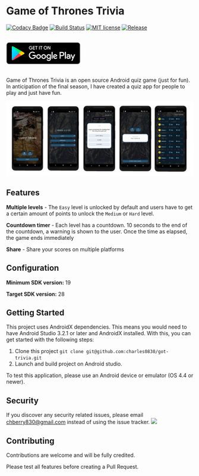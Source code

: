 # Game of Thrones Trivia


[![Codacy Badge](https://api.codacy.com/project/badge/Grade/f7bf31329c1c4e438dfc542b24c973d6)](https://app.codacy.com/app/charles0830/got-trivia?utm_source=github.com&utm_medium=referral&utm_content=charles0830/got-trivia&utm_campaign=Badge_Grade_Dashboard)
[![Build Status](https://travis-ci.com/charles0830/got-trivia.svg?token=oVRWJeAgyroqNrfbKF32&branch=master)](https://travis-ci.com/charles0830/got-trivia)
[![MIT license](https://img.shields.io/github/license/charles0830/got-trivia.svg)](https://github.com/charles0830/got-trivia/blob/master/LICENSE)
[![Release](https://img.shields.io/github/release/charles0830/got-trivia.svg)](https://github.com/charles0830/got-trivia/releases)

<br />
<a href="https://play.google.com/store/apps/details?id=com.charles0830.gottrivia" target="_blank">
  <img src="https://github.com/charles0830/got-trivia/blob/master/play.png" width="200" />
</a>
<br /><br />

Game of Thrones Trivia is an open source Android quiz game (just for fun). In anticipation of the final season, I have created a quiz app for people to play and just have fun.

<img src="https://github.com/charles0830/got-trivia/blob/master/screens.png" />


## Features
**Multiple levels** - The `Easy` level is unlocked by default and users have to get a certain amount of points to unlock the `Medium` or `Hard` level.

**Countdown timer** - Each level has a countdown. 10 seconds to the end of the countdown, a warning is shown to the user. Once the time as elapsed, the game ends immediately

**Share** - Share your scores on multiple platforms


## Configuration

**Minimum SDK version:** 19

**Target SDK version:** 28

## Getting Started
This project uses AndroidX dependencies. 
This means you would need to have Android Studio 3.2.1 or later and AndroidX installed. With this, you can get started with the following steps:
1. Clone this project `git clone git@github.com:charles0830/got-trivia.git`
2. Launch and build project on Android studio.

To test this application, please use an Android device or emulator (OS 4.4 or newer). 



## Security

If you discover any security related issues, please email chberry830@gmail.com instead of using the issue tracker.
<a href="https://www.buymeacoffee.com/chberry830"><img src="https://cdn.buymeacoffee.com/buttons/v2/default-yellow.png" height="60"></a>

## Contributing

Contributions are welcome and will be fully credited.

Please test all features before creating a Pull Request.
